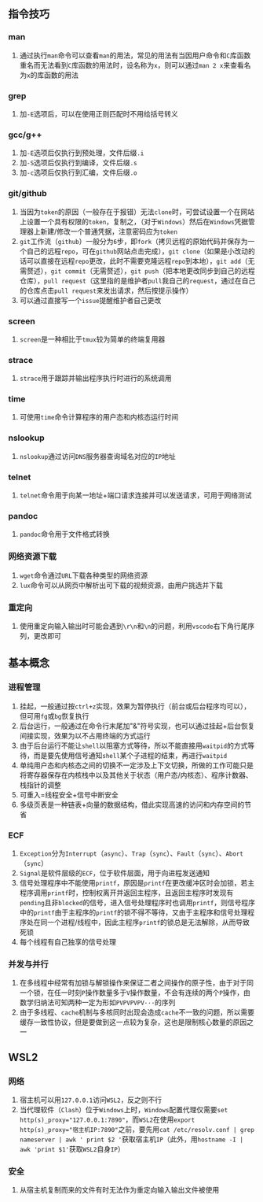 指令技巧
--------

### man

1.  通过执行`man`命令可以查看`man`的用法，常见的用法有当因用户命令和`C`库函数重名而无法看到`C`库函数的用法时，设名称为`x`，则可以通过`man 2 x`来查看名为`x`的库函数的用法

### grep

1.  加`-E`选项后，可以在使用正则匹配时不用给括号转义

### gcc/g++

1.  加`-E`选项后仅执行到预处理，文件后缀`.i`
2.  加`-S`选项后仅执行到编译，文件后缀`.s`
3.  加`-c`选项后仅执行到汇编，文件后缀`.o`

### git/github

1.  当因为`token`的原因（一般存在于报错）无法`clone`时，可尝试设置一个在网站上设置一个具有权限的`token`，复制之，（对于`Windows`）然后在`Windows`凭据管理器上新建/修改一个普通凭据，注意密码应为`token`
2.  `git`工作流（`github`）一般分为`6`步，即`fork`（拷贝远程的原始代码并保存为一个自己的远程`repo`，可在`github`网站点击完成），`git clone`（如果是小改动的话可以直接在远程`repo`更改，此时不需要克隆远程`repo`到本地），`git add`（无需赘述），`git commit`（无需赘述），`git push`（把本地更改同步到自己的远程仓库），`pull request`（这里指的是维护者`pull`我自己的`request`，通过在自己的仓库点击`pull request`来发出请求，然后按提示操作）
3.  可以通过直接写一个`issue`提醒维护者自己更改

### screen

1.  `screen`是一种相比于`tmux`较为简单的终端复用器

### strace

1.  `strace`用于跟踪并输出程序执行时进行的系统调用

### time

1.  可使用`time`命令计算程序的用户态和内核态运行时间

### nslookup

1.  `nslookup`通过访问`DNS`服务器查询域名对应的`IP`地址

### telnet

1.  `telnet`命令用于向某一地址+端口请求连接并可以发送请求，可用于网络测试

### pandoc

1. `pandoc`命令用于文件格式转换

### 网络资源下载

1.  `wget`命令通过`URL`下载各种类型的网络资源
2.  `lux`命令可以从网页中解析出可下载的视频资源，由用户挑选并下载

### 重定向

1.  使用重定向输入输出时可能会遇到`\r\n`和`\n`的问题，利用`vscode`右下角行尾序列，更改即可

基本概念
--------

### 进程管理

1.  挂起，一般通过按`ctrl+z`实现，效果为暂停执行（前台或后台程序均可以），但可用`fg`或`bg`恢复执行
2.  后台运行，一般通过在命令行末尾加"&"符号实现，也可以通过挂起+后台恢复间接实现，效果为以不占用终端的方式运行
3.  由于后台运行不能让`shell`以阻塞方式等待，所以不能直接用`waitpid`的方式等待，而是要先使用信号通知`shell`某个子进程的结束，再进行`waitpid`
4.  单纯用户态和内核态之间的切换不一定涉及上下文切换，所做的工作可能只是将寄存器保存在内核栈中以及其他关于状态（用户态/内核态）、程序计数器、栈指针的调整
5.  可重入=线程安全+信号中断安全
6.  多级页表是一种链表+向量的数据结构，借此实现高速的访问和内存空间的节省

### ECF

1.  `Exception`分为`Interrupt`（`async`）、`Trap`（`sync`）、`Fault`（`sync`）、`Abort`（`sync`）
2.  `Signal`是软件层级的`ECF`，位于软件层面，用于向进程发送通知
3.  信号处理程序中不能使用`printf`，原因是`printf`在更改缓冲区时会加锁，若主程序调用`printf`时，控制权离开并返回主程序，且返回主程序时发现有`pending`且非`blocked`的信号，进入信号处理程序时也调用`printf`，则信号程序中的`printf`由于主程序的`printf`的锁不得不等待，又由于主程序和信号处理程序处在同一个进程/线程中，因此主程序`printf`的锁总是无法解除，从而导致死锁
4.  每个线程有自己独享的信号处理

### 并发与并行

1.  在多线程中经常有加锁与解锁操作来保证二者之间操作的原子性，由于对于同一个锁，在任一时刻`P`操作数量多于`V`操作数量，不会有连续的两个`P`操作，由数学归纳法可知两种一定为形如`PVPVPVPV···`的序列
2.  由于多线程、`cache`机制与多核同时出现会造成`cache`不一致的问题，所以需要缓存一致性协议，但是要做到这一点较为复杂，这也是限制核心数量的原因之一

WSL2
----

### 网络

1.  宿主机可以用`127.0.0.1`访问`WSL2`，反之则不行
2.  当代理软件（`Clash`）位于`Windows`上时，`Windows`配置代理仅需要`set
    http(s)_proxy="127.0.0.1:7890"`，而`WSL2`在使用`export
    http(s)_proxy="宿主机IP:7890"`之前，要先用`cat /etc/resolv.conf |
    grep nameserver | awk ' print $2 '`获取宿主机`IP`（此外，用`hostname
    -I | awk 'print $1'`获取`WSL2`自身`IP`）

### 安全

1.  从宿主机复制而来的文件有时无法作为重定向输入输出文件被使用